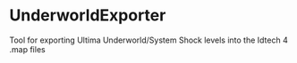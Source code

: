 UnderworldExporter
==================

Tool for exporting Ultima Underworld/System Shock levels into the Idtech 4 .map files
